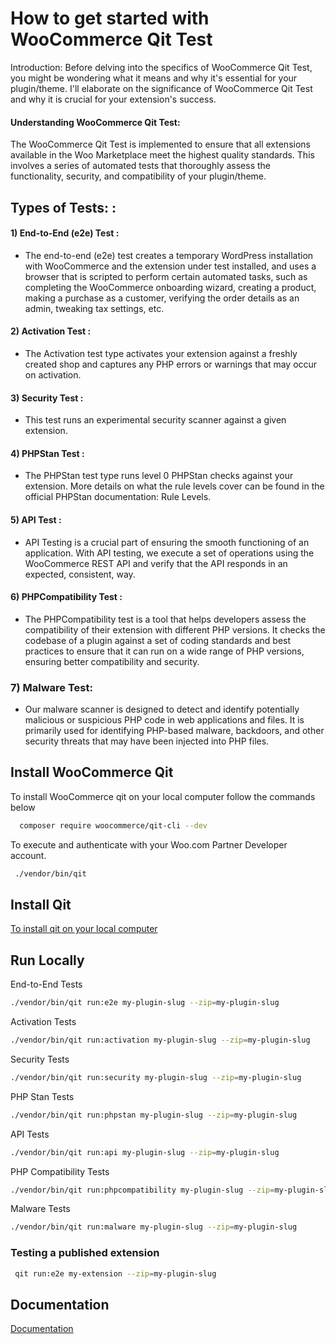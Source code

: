 
# How to get started with WooCommerce Qit Test

Introduction:
Before delving into the specifics of WooCommerce Qit Test, you might be wondering what it means and why it's essential for your plugin/theme. I'll elaborate on the significance of WooCommerce Qit Test and why it is crucial for your extension's success.

#### Understanding WooCommerce Qit Test:
The WooCommerce Qit Test is implemented to ensure that all extensions available in the Woo Marketplace meet the highest quality standards. This involves a series of automated tests that thoroughly assess the functionality, security, and compatibility of your plugin/theme.


## Types of Tests: : 

#### 1) End-to-End (e2e) Test : 
- The end-to-end (e2e) test creates a temporary WordPress installation with WooCommerce and the extension under test installed, and uses a browser that is scripted to perform certain automated tasks, such as completing the WooCommerce onboarding wizard, creating a product, making a purchase as a customer, verifying the order details as an admin, tweaking tax settings, etc.
#### 2) Activation Test :
- The Activation test type activates your extension against a freshly created shop and captures any PHP errors or warnings that may occur on activation.
#### 3) Security Test :
- This test runs an experimental security scanner against a given extension.
#### 4) PHPStan Test : 
- The PHPStan test type runs level 0 PHPStan checks against your extension. More details on what the rule levels cover can be found in the official PHPStan documentation: Rule Levels. 
 #### 5) API Test :
 -  API Testing is a crucial part of ensuring the smooth functioning of an application. With API testing, we execute a set of operations using the WooCommerce REST API and verify that the API responds in an expected, consistent, way.
#### 6) PHPCompatibility Test : 
 - The PHPCompatibility test is a tool that helps developers assess the compatibility of their extension with different PHP versions. It checks the codebase of a plugin against a set of coding standards and best practices to ensure that it can run on a wide range of PHP versions, ensuring better compatibility and security.

### 7) Malware Test: 
 - Our malware scanner is designed to detect and identify potentially malicious or suspicious PHP code in web applications and files. It is primarily used for identifying PHP-based malware, backdoors, and other security threats that may have been injected into PHP files.


## Install WooCommerce Qit

To install WooCommerce qit on your local computer follow the commands below

```bash
  composer require woocommerce/qit-cli --dev
```

To execute and authenticate with your Woo.com Partner Developer account.

```bash
 ./vendor/bin/qit
 ```


 ## Install Qit

[To install qit on your local computer](https://woocommerce.github.io/qit-documentation/#/cli/getting-started?id=installing-qit)


## Run Locally
 End-to-End Tests
 ```bash
./vendor/bin/qit run:e2e my-plugin-slug --zip=my-plugin-slug
```
 Activation Tests
```bash
./vendor/bin/qit run:activation my-plugin-slug --zip=my-plugin-slug
```
 Security Tests
```bash
./vendor/bin/qit run:security my-plugin-slug --zip=my-plugin-slug
```
 PHP Stan Tests
```bash
./vendor/bin/qit run:phpstan my-plugin-slug --zip=my-plugin-slug
```
 API Tests
```bash
./vendor/bin/qit run:api my-plugin-slug --zip=my-plugin-slug
```
 PHP Compatibility Tests
```bash
./vendor/bin/qit run:phpcompatibility my-plugin-slug --zip=my-plugin-slug
```
 Malware Tests
```bash
./vendor/bin/qit run:malware my-plugin-slug --zip=my-plugin-slug
```

### Testing a published extension

```bash
 qit run:e2e my-extension --zip=my-plugin-slug
```

## Documentation

[Documentation]([https://woocommerce.github.io/qit-documentation/#/](https://qit.woo.com/docs/))

